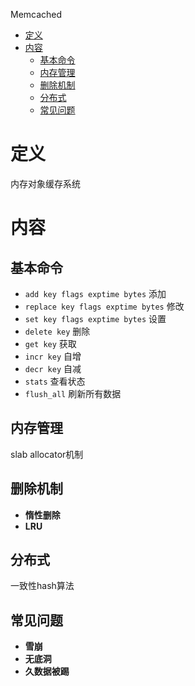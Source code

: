 Memcached
- [定义](#定义)
- [内容](#内容)
  - [基本命令](#基本命令)
  - [内存管理](#内存管理)
  - [删除机制](#删除机制)
  - [分布式](#分布式)
  - [常见问题](#常见问题)

# 定义 #
内存对象缓存系统

# 内容 #
## 基本命令 ##
  - `add key flags exptime bytes` 添加
  - `replace key flags exptime bytes` 修改
  - `set key flags exptime bytes` 设置
  - `delete key` 删除
  - `get key` 获取
  - `incr key` 自增
  - `decr key` 自减
  - `stats` 查看状态
  - `flush_all` 刷新所有数据
 
## 内存管理 ##
slab allocator机制

## 删除机制 ##
  - **惰性删除**
  - **LRU**

## 分布式 ##
一致性hash算法

## 常见问题 ##
  - **雪崩**
  - **无底洞**
  - **久数据被踢**